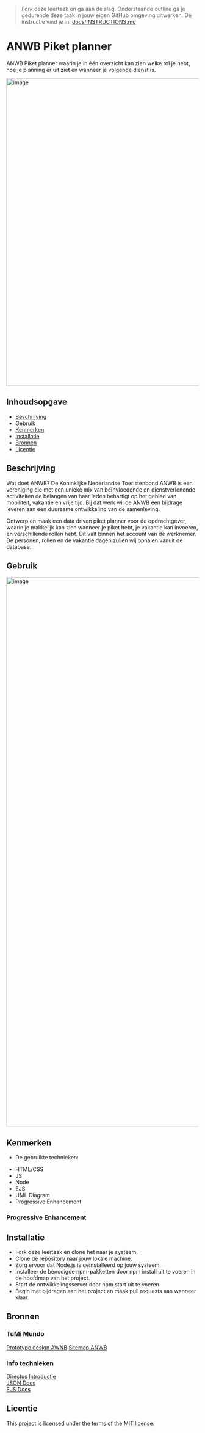 > _Fork_ deze leertaak en ga aan de slag. Onderstaande outline ga je gedurende deze taak in jouw eigen GitHub omgeving uitwerken. De instructie vind je in: [docs/INSTRUCTIONS.md](docs/INSTRUCTIONS.md)

# ANWB Piket planner
ANWB Piket planner waarin je in één overzicht kan zien welke rol je hebt, hoe je planning er uit ziet en wanneer je volgende dienst is.

<img width="806" alt="image" src="https://github.com/Patrickkhr/proof-of-concept/assets/143999685/e54fea62-7c11-4ede-bdfc-171015bfe22a">



## Inhoudsopgave

  * [Beschrijving](#beschrijving)
  * [Gebruik](#gebruik)
  * [Kenmerken](#kenmerken)
  * [Installatie](#installatie)
  * [Bronnen](#bronnen)
  * [Licentie](#licentie)

## Beschrijving
<!-- In de Beschrijving staat kort beschreven wat voor project het is en wat je hebt gemaakt -->
<!-- Voeg een mooie poster visual toe 📸 -->
<!-- Voeg een link toe naar Github Pages 🌐-->
Wat doet ANWB? De Koninklijke Nederlandse Toeristenbond ANWB is een vereniging die met een unieke mix van beïnvloedende en dienstverlenende activiteiten de belangen van haar leden behartigt op het gebied van mobiliteit, vakantie en vrije tijd. Bij dat werk wil de ANWB een bijdrage leveren aan een duurzame ontwikkeling van de samenleving.

Ontwerp en maak een data driven piket planner voor de opdrachtgever, waarin je makkelijk kan zien wanneer je piket hebt, je vakantie kan invoeren, en verschillende rollen hebt.
Dit valt binnen het account van de werknemer. De personen, rollen en de vakantie dagen zullen wij ophalen vanuit de database.


## Gebruik
<!--Bij Gebruik staat hoe je project er uit ziet, hoe het werkt en wat je er mee kan. -->
<img width="1440" alt="image" src="https://github.com/Patrickkhr/proof-of-concept/assets/143999685/d2fde3cc-8f73-48e3-914a-d1b7160f8777">



## Kenmerken
<!-- Bij Kenmerken staat welke technieken zijn gebruikt en hoe. Wat is de HTML structuur? Wat zijn de belangrijkste dingen in CSS? Wat is er met Javascript gedaan en hoe? Misschien heb je een framwork of library gebruikt? -->
- De gebruikte technieken:
* HTML/CSS
* JS
* Node
* EJS
* UML Diagram
* Progressive Enhancement

### Progressive Enhancement


## Installatie
<!-- Bij Instalatie staat hoe een andere developer aan jouw repo kan werken -->
* Fork deze leertaak en clone het naar je systeem.
* Clone de repository naar jouw lokale machine.
* Zorg ervoor dat Node.js is geïnstalleerd op jouw systeem.
* Installeer de benodigde npm-pakketten door npm install uit te voeren in de hoofdmap van het project.
* Start de ontwikkelingsserver door npm start uit te voeren.
* Begin met bijdragen aan het project en maak pull requests aan wanneer klaar.


## Bronnen

### TuMi Mundo
[Prototype design AWNB]([https://www.figma.com/file/RDlD4etdXBvcOW9AAqueBz/TuMiMundo_FDND_Prototype?type=design&node-id=0-1&mode=design&t=NvjIgXrZ2n4fxpY1-0](https://www.figma.com/design/o0pSibJB5oxjsQr1KqYXRR/anwb-piket-designn?node-id=0-1&t=efAayhm2pN7Uh1vB-0))
[Sitemap ANWB](https://www.figma.com/design/8xVbaUnmQVqdRpkH4XHazQ/ANWB-opdracht?node-id=0-1)


### Info technieken
[Directus Introductie](https://docs.directus.io/reference/introduction.html)    
[JSON Docs](https://developer.mozilla.org/en-US/docs/Web/JavaScript/Reference/Global_Objects/JSON)  
[EJS Docs](https://ejs.co)  

## Licentie

This project is licensed under the terms of the [MIT license](./LICENSE).
